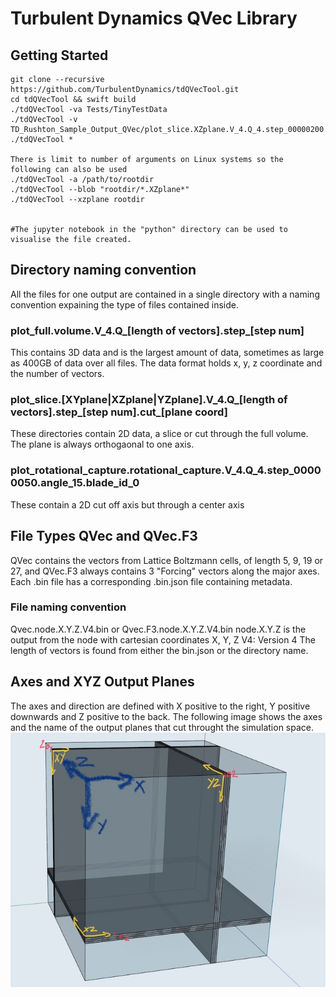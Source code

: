 # Turbulent Dynamics QVec Library


## Getting Started
```
git clone --recursive https://github.com/TurbulentDynamics/tdQVecTool.git
cd tdQVecTool && swift build
./tdQVecTool -va Tests/TinyTestData
./tdQVecTool -v TD_Rushton_Sample_Output_QVec/plot_slice.XZplane.V_4.Q_4.step_00000200.cut_70
./tdQVecTool *

There is limit to number of arguments on Linux systems so the following can also be used
./tdQVecTool -a /path/to/rootdir
./tdQVecTool --blob "rootdir/*.XZplane*"
./tdQVecTool --xzplane rootdir


#The jupyter notebook in the "python" directory can be used to visualise the file created.
```


## Directory naming convention
All the files for one output are contained in a single directory with a naming convention expaining the type of files contained inside.

### plot_full.volume.V_4.Q_[length of vectors].step_[step num]
This contains 3D data and is the largest amount of data, sometimes as large as 400GB of data over all files. The data format holds x, y, z coordinate and the number of vectors.


<!--### plot_full.volume_dense-->
<!--This will contain the above but without the co-ordinate data-->


### plot_slice.[XYplane|XZplane|YZplane].V_4.Q_[length of vectors].step_[step num].cut_[plane coord]
These directories contain 2D data, a slice or cut through the full volume.  The plane is always orthogaonal to one axis.


### plot_rotational_capture.rotational_capture.V_4.Q_4.step_00000050.angle_15.blade_id_0
These contain a 2D cut off axis but through a center axis


<!--### plot_skew.V_4.Q_4.step_00000050.angle_15.blade_id_0-->
<!--This is a cut but not orthogonal to any axis.-->


## File Types QVec and QVec.F3
QVec contains the vectors from Lattice Boltzmann cells, of length 5, 9, 19 or 27, and QVec.F3 always contains 3 "Forcing" vectors along the major axes.  Each .bin file has a corresponding .bin.json file containing metadata.

### File naming convention
Qvec.node.X.Y.Z.V4.bin or Qvec.F3.node.X.Y.Z.V4.bin
node.X.Y.Z is the output from the node with cartesian coordinates X, Y, Z
V4: Version 4
The length of vectors is found from either the bin.json or the directory name.


## Axes and XYZ Output Planes
The axes and direction are defined with X positive to the right, Y positive downwards and Z positive to the back.  The following image shows the axes and the name of the output planes that cut throught the simulation space.
![XYZ Planes](XYZ_planes.jpg)


